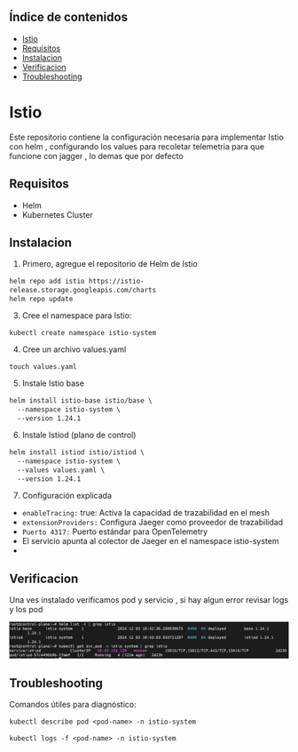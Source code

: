 ## Índice de contenidos
* [Istio ](#item1)
* [Requisitos](#item2)
* [Instalacion](#item3)
* [Verificacion](#item4)
* [Troubleshooting](#item4)

<a name="item1"></a>
# Istio 

Este repositorio contiene la configuración necesaria para implementar Istio con helm , configurando los values para recoletar telemetria para que funcione con jagger , lo demas que por defecto

<a name="item2"></a>
## Requisitos

- Helm
- Kubernetes Cluster

<a name="item3"></a>
## Instalacion

1. Primero, agregue el repositorio de Helm de Istio
```
helm repo add istio https://istio-release.storage.googleapis.com/charts
helm repo update
```
3. Cree el namespace para Istio:
```
kubectl create namespace istio-system
```
4. Cree un archivo values.yaml
```
touch values.yaml
```
5. Instale Istio base
```
helm install istio-base istio/base \
  --namespace istio-system \
  --version 1.24.1
```
6. Instale Istiod (plano de control)
```
helm install istiod istio/istiod \
  --namespace istio-system \
  --values values.yaml \
  --version 1.24.1
```
7. Configuración explicada

- `enableTracing:` true: Activa la capacidad de trazabilidad en el mesh
- `extensionProviders:` Configura Jaeger como proveedor de trazabilidad
- `Puerto 4317:` Puerto estándar para OpenTelemetry
- El servicio apunta al colector de Jaeger en el namespace istio-system
- 
<a name="item4"></a>
## Verificacion

Una ves instalado verificamos pod y servicio , si hay algun error revisar logs y los pod

![istio-1](https://github.com/Andherson333333/robot-shop/blob/master/image/robot-shop-istio-2.png)

<a name="item5"></a>
## Troubleshooting

Comandos útiles para diagnóstico:

```
kubectl describe pod <pod-name> -n istio-system
```
```
kubectl logs -f <pod-name> -n istio-system
```






